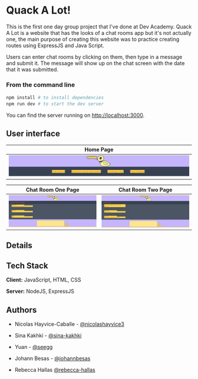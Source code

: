 # Quack A Lot!

This is the first one day group project that I've done at Dev Academy. Quack A Lot is a website that has the looks of a chat rooms app but it's not actually one, the main purpose of creating this website was to practice creating routes using ExpressJS and Java Script.

Users can enter chat rooms by clicking on them, then type in a message and submit it. The message will show up on the chat screen with the date that it was submitted.

### From the command line

```bash
npm install # to install dependencies
npm run dev # to start the dev server
```

You can find the server running on [http://localhost:3000](http://localhost:3000).

## User interface

Home Page|
------------------------------------|
![HomePage](docs/homePage.PNG)|

Chat Room One Page|Chat Room Two Page
------------------------------------|------------------------------
![ChatRoomOne](docs/chatRoomOne.PNG)|![ChatRoomTwo](docs/chatRoomTwo.PNG)



## Details

## Tech Stack
**Client:** JavaScript, HTML, CSS

**Server:** NodeJS, ExpressJS


## Authors
- Nicolas Hayvice-Caballe - [@nicolashayvice3](https://github.com/nicolashayvice3)

- Sina Kakhki - [@sina-kakhki](https://github.com/sina-kakhki)

- Yuan - [@seegg](https://github.com/seegg)

- Johann Besas - [@johannbesas](https://github.com/johannbesas)

- Rebecca Hallas [@rebecca-hallas](https://github.com/rebecca-hallas)
